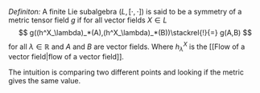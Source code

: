 *Definiton:* A finite Lie subalgebra $(L,[\cdot,\cdot])$ is said to be a symmetry of a metric tensor field $g$ if for all vector fields $X\in L$
$$
g((h^X_\lambda)_*(A),(h^X_\lambda)_*(B))\stackrel{!}{=} g(A,B)
$$
for all $\lambda\in\mathbb{R}$ and $A$ and $B$ are vector fields. Where $h^X_\lambda$ is the [[Flow of a vector field|flow of a vector field]].

The intuition is comparing two different points and looking if the metric gives the same value.